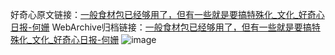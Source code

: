 好奇心原文链接：[一般食材包已经够用了，但有一些就是要搞特殊化_文化_好奇心日报-何姗](https://www.qdaily.com/articles/8061.html)
WebArchive归档链接：[一般食材包已经够用了，但有一些就是要搞特殊化_文化_好奇心日报-何姗](http://web.archive.org/web/20190623152021/https://www.qdaily.com/articles/8061.html)
![image](http://ww3.sinaimg.cn/large/007d5XDpgy1g3vcgl14x9j30u04mg1kx)